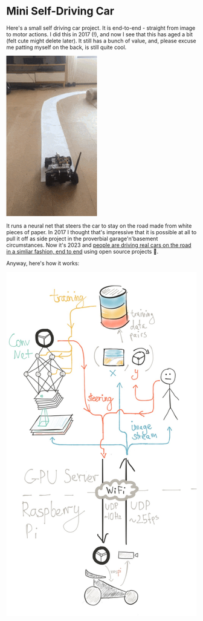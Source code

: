 # Mini Self-Driving Car

Here's a small self driving car project. It is end-to-end - straight from image to motor actions.
I did this in 2017 (!), and now I see that this has aged a bit (felt cute might delete later).
It still has a bunch of value, and, please excuse me patting myself on the back, is still quite cool. 

![carworks](img/car_works.gif)

It runs a neural net that steers the car to stay on the road made from white pieces of paper.
In 2017 I thought that's impressive that it is possible at all to pull it off as side project in the proverbial garage'n'basement circumstances.
Now it's 2023 and [people are driving real cars on the road in a simliar fashion, end to end](https://github.com/commaai/openpilot)
using open source projects 🤯. 

Anyway, here's how it works:

![|400](img/how_it_works.jpg)

